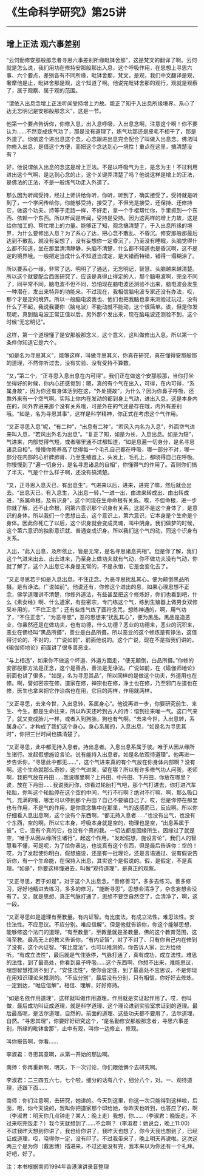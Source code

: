 # 《生命科学研究》第25讲

------

## 增上正法 观六事差别

“云何勤修安那般那念者寻思六事差别所缘毗钵舍那”，这是梵文的翻译了啊。云何就是怎么说，我们用功在修持安那般那出入息，这个呼吸作用，在思想上寻思六事、六个要点，差别各有不同所缘，毗钵舍那，梵文，是观，我们中文翻译是观，奢摩他是止，毗钵舍那是观，这个知道了啊。他说完毗钵舍那的观行，观就是观察了，属于观察、属于观的范围。

“谓依入出息念增上正法听闻受持增上力故。能正了知于入出息所缘境界。系心了达无忘明记是安那般那念义”，这是一节。

他第一个要点告诉你，你修入息，出入息呼吸，入出息念啊，注意这个啊！你不要认为……不然变成炼气功了，那是没有道理了，炼气功那还是皮毛不相干了，那是外道了。你依这个进出息这个念，心念跟进出息完全配合了叫做入出息念。佛法叫你修入出息，是借这个方便，而把这个念达到心一境性！重点在这里，搞清楚没有？

好，他说谓依入出息的念这是增上正法。不是以呼吸气为主，是念为主！不过利用进出这个气啊，是达到心念的止，这个关键弄清楚了吗？他说这样是增上的正法，是佛法的正法，不是一般炼气功走入外道了。

那么因为听闻受持，经过上师讲给你听，你听，听到了，确实接受了，受持就是听到了，一个学问传给你，你能够受持，接受了，不但光是接受，还保持、还修持它，做这个功夫。持等于走路一样，不好走，拿一个手棍帮忙你，手里抓到一个东西、依赖一个东西。所以听闻是听闻，受持是受持。因为这两样的增上力故，这是给你加工的、帮忙增上的力量。能够正了知，观念搞清楚了，于入出息所缘的境界，为什么要修出入息？为了系心了达，把心念不散乱、不昏沉。修安那般那最后达到不散乱，就没有妄想了，没有妄想你一定昏沉了，乃至没有睡眠，头脑觉得什么都不知道，坐在那里清清静静，头脑不清楚，什么都不知道也是昏沉啊，这不是定的境界哦。一般把定当成什么不知道当成定，是大错而特错，错得一塌糊涂了。

所以要系心一缘，非常了达、明明了了通达，无忘明记，智慧、头脑越来越清楚。所以这个就要配合西医研究了，应该是真得止得定的人，那个脑电波啊，完全不同了，同平常不同。脑电波不但不同，恐怕现在脑电波还测验不出来，脑电波会发生一种潜在，发出来特异的功能来。不过现在，我相信脑电波专家还没有办法，哎，那个才是定的境界。所以一般脑电波我也、他们也把我脑也拿来测验过玩过，没有什么了不起，我说我要你（脑电波）不能动就不能动，这个很简单。诶，但是你发现呢，真到脑电波正常正值以后，另外那个发出来，现在脑电波还测验不到，这个时候“无忘明记”。

这样，第一个道理懂了是安那般那念义，这个意义，这叫做修出入息。所以第一个条件你知道它是六个。

“如是名为寻思其义”，能够这样，叫做寻思其义，你真在研究，真在懂得安那般那的道理，不然你听过去，没有实验、没有受持不算数。

“又，”第二个，“正寻思入息出息在内可得”。我们正在做这个安那般那，当你打坐坐得好的时候，你内心还感觉到：嗯，真的有个气在出入，可得，在内可得，“系属身故”，因为你还有身体活到在这，“外处摄故”，为什么？因为你鼻子呼吸，还靠外来有一个空气啊。实际上你内在发动的都到身上气动，进出入息，这是本身内在的，同外界进来那个没有关系哦，可是外在的气还是存在哦，内外有差别哦。“如是，名为寻思其事”，这样是科学精神，你正式在考虑这个气作用。

“又正寻思入息”呢，“有二种”，“出息有二种”。“若风入内名为入息”，外面空气进来叫入息，“若风出外名为出息”。“复正了知，如是为长，入息出息。如是为短”，气进来，内部觉得气短，或者哪里通不过都知道，“如是息遍一切身分，是名寻思诸息自相”。慢慢你修养高了觉得每一个毛孔自己都在呼吸，哪一部分不对，哪一部分在内部的心肝脾肺肾、乃至生殖器上，头发上，毛孔上，都晓得自己在呼吸。你慢慢到了“遍一切身分，是名寻思诸息的自相”，你懂得气的作用了。否则你们搞了半天，气是个什么样子啊，还没有搞清楚。

“又，正寻思入息灭已，有出息生”。气进来以后，进来，进完了嘛，然后就会出去。“出息灭已，有入息生，入出息一转，”一进一出，由进来转成出、由出转成进，“系属命根，及有识身”，这个同现在生命命根有关系。唉，不但命根，进一步你就了解，还不止命根，同第六意识那个识身有关系。这就不是这个身体了，是意识的身体。所以我们一个思想出去，这个意识上，第六意识，它本身是个生命是个身体。因此你死亡了以后，这个识身就会变成灵魂，叫中阴身。我们做梦的时候，这个第六意识的独影意识就、普通变成识身。所以我们这个气的动，同这个识身有关系。

入出，“此入出息，及所依止，皆是无常，是名寻思诸息共相”。但是你了解，我们这个气进来出去、出去进来，乃至身上做功夫就有气动，你不做功夫没有气动，你就了解了，这个入出息它本身是无常的，不是永恒，它是会变化去了。

“又正寻思若于如是入息出息。不住正念。为恶寻思扰乱其心。便为颠倒黑品所摄。是有诤法。广说如前”。他说还有，你修这个进出的息，如果心理思想不正念，佛学道理讲不清楚，你修外道法，有些甚至把这个修炼好，你们也看到吧，什么《素女经》啊、什么道家，有些密宗，专门练这个气，练到生殖器上做男女双修采补用的，“不住正念”；还有些炼气练了画符念咒，想练神通的，啊，用气功了，“不住正念”，“为恶寻思”，恶的思想来“扰乱其心”，便为黑品。黑品是造恶业，你虽然还是在做功夫，也有功德，什么功德？恶业的功德来，恶业的沉积来，恶业在佛经叫“黑品所摄”，善业是白品所摄。所以恶业的这个修炼是有诤法，这值得讨论的、不对的，“广说如前”，前面他说的。这个广说，现在不是指我们讲的，《瑜伽师地论》前面讲了很多善恶业。

“与上相违”，如果你不做这个坏道、外道方面走，“便无颠倒，白品所摄。”你修的安那般那方法是正念，这个是善品，善法是无诤法。广说如前，在《瑜伽师地论》前面也讲了很多。“如是，名为寻思其品”，所以同样的是做这个功夫，外道用也在修。啊，譬如密宗在修，道家在修，禅宗也在修，净土也在修，乃至邪门左道也在修，医生也拿来把它作治病也在用，它目的两样，作用就两样。

“又正寻思，去来今世，入出息转，系属身心”。他说再进一步，你要研究前生、来生、今生，都是生命往来，所以昨天还吟到古人的诗：悟到往来唯一气。这口气来了，就又变成胎儿一样，或者入到狗胎，狗也有气啊。“去来今世，入出息转，系属身心”，才构成了我们这个身心。身心系属的，入息出息，“如是名为寻思其时”，你把三世时间也搞清楚了。

“又正寻思，此中都无持入息者。持出息者。入息出息系属于彼。唯于从因从缘所生诸行。发起假想施设言论。说有能持入出息者。如是名依观待道理”。他再进一步告诉你，“寻思此中都无……”，这个气进来真的有个气放在你身体内部啊？没有啊。这个生命就那么奇妙，这个气进来，留在哪？所以有许多修气功人问我，老师啊，我把气放在丹田……我说哪里啊？上丹田、中丹田、下丹田，你放在哪里？诶，放在下丹田……我说我问你，你看过轮胎打气吧，那个气打进去，你打进汽车轮胎，你叫这个轮胎停在这个空的中间，气行不行啊？绝对不行嘛，啊，那么吸口气，充满的哦，哪里可以停到那个丹田？自己不要骗自己了。哎，但是你停在那里也有作用，不是气的作用，是你意念集中在那里，气的返感而已，反应啊。所以你仔细看入息出息啊，这个没有个东西啊，“都无持入息者……”也没有出气，也没有个东西，空的啊。所以它本身，呼吸本身就是空的，物理也是空，“出息系属于彼”，它，没有个真的它，也没有个真的我。一切法都是因缘所生，因缘过了就是空，“唯于从因从缘所生诸行”，起这个作用。“发起假想，施设言论”，我们人的智慧看不懂，可是呢，为了给你表达，也说真有这个东西，但是最后告诉你：空的！哎，为了发起使你明白，假想施设，还是有一批理论，还是言语通过、说有假说告诉你，有一个生命能，在保持入出息，其实这个是假说的。假，是假定，不是真理。“如是”，你要这样懂进去，叫做“观待道理”，是真正的观察。

“又正寻思，若于如是”，对于这个入出息念。“善修善习”，多多去练习。善多修习，好好地精进去练习，多多的修习，“能断寻思”，思想会清净了，杂念妄想会没有了。又，就是思想、真正气脉打通了，思想不要空自然空了，会清净了，啊，这一段。

“又正寻思如是道理有至教量。有内证智。有比度法。有成立法性。难思法性。安住法性。不应思议。不应分别。唯应信解”。但是他就告诉你，你这个能够思想，能够修这个法门的道理，“有至教量”，至教量就是圣教量，佛的这个教育范围，这叫至教。最高无上的教义告诉你。“有内证智”，对了不对了、只有你自己内在修到了没有，这个内证智。“有比度法”，也可以推测的，你告诉人家，比方给他听。“有成立法性”，最后就是气住脉停，气脉打通了，真有成功，成立法性。难思的法性，到了最高处，你看到鼻子呼吸……这个东西啊，你想不出来，难能思议，理想智慧推测不到了。“安住法性”，使你会定住，到了最高处不应思议，不是你现在用知识理论来推测的。“不应分别”，最后没有分别，只有相信，你好好去修炼，一定到达，“唯应信解”，相信、理解，好好修持。

“如是名依作用道理”，这样就叫做作用道理。作用就是实证起作用了。哎，也叫做，最后成功叫证成道理，就是科学道理、这个理论进到实验室求证到的道理。最后最高呢，是法尔道理，自然的。前面的道理、这些功夫都不要用了，法尔道理，自然。“寻思其理”，你要好好研究这个，“是名勤修安那般那念者，寻思六事差别，所缘的毗钵舍那”，止中有观，叫你一边修止，修观。

叫你报告啊，你看……

李淑君：寻思其意啊，从第一开始的那边啊。

南师：你再重新啊，明天，下一次讨论，你们跟他俩个去研究啊。

李淑君：二三四五六七，七个啦，细分的话有八个，细分八个，对。一、观待道理，还跟下面……

南师：你们注意啊，去研究，她讲的。今天到这里，你这一次只能得到这样啦，后面，哦，你今天说的，我叫你把道家那个印给她，你昨天也听到，也答应了的，啊（李淑君：明天你几点钟走？某人：晚上走）我想，你……（李淑君：晚饭走，不过来吃完饭走？）我今天就想到了……不会啊？（李淑君：她说会，晚上11:00）不过我昨天想到你讲了，我也给你讲了，我昨天也想了，你今天我也想到了，已经证成道理，哎，晓得你一定，没有印了。不过我带来了，晚上明天再说啦。这次这两三个是为你（戴思博）插进来，不过还是没有完，我本来以为你还有一个礼拜。好吧，好了。

注：本书根据南师1994年香港演讲录音整理

